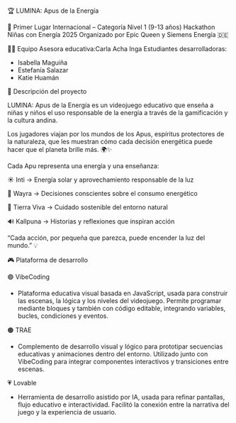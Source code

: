 🏆 LUMINA: Apus de la Energía

🥇 Primer Lugar Internacional – Categoría Nivel 1 (9-13 años)
Hackathon Niñas con Energía 2025
Organizado por Epic Queen y Siemens Energía 🇩🇪

👩‍🏫 Equipo
Asesora educativa:Carla Acha Inga
Estudiantes desarrolladoras:
- Isabella Maguiña
- Estefanía Salazar
- Katie Huamán

🧠 Descripción del proyecto

LUMINA: Apus de la Energía es un videojuego educativo que enseña a niñas y niños el uso responsable de la energía a través de la gamificación y la cultura andina.

Los jugadores viajan por los mundos de los Apus, espíritus protectores de la naturaleza, que les muestran cómo cada decisión energética puede hacer que el planeta brille más. 🌍✨

Cada Apu representa una energía y una enseñanza:

☀️ Inti → Energía solar y aprovechamiento responsable de la luz

💨 Wayra → Decisiones conscientes sobre el consumo energético

🌱 Tierra Viva → Cuidado sostenible del entorno natural

🔊 Kallpuna → Historias y reflexiones que inspiran acción

“Cada acción, por pequeña que parezca, puede encender la luz del mundo.” 💡

🎮 Plataforma de desarrollo

🟣 VibeCoding
- Plataforma educativa visual basada en JavaScript, usada para construir las escenas, la lógica y los niveles del videojuego.
Permite programar mediante bloques y también con código editable, integrando variables, bucles, condiciones y eventos.

🟠 TRAE
- Complemento de desarrollo visual y lógico para prototipar secuencias educativas y animaciones dentro del entorno.
Utilizado junto con VibeCoding para integrar componentes interactivos y transiciones entre escenas.

💗 Lovable
- Herramienta de desarrollo asistido por IA, usada para refinar pantallas, flujo educativo e interactividad.
Facilitó la conexión entre la narrativa del juego y la experiencia de usuario.

